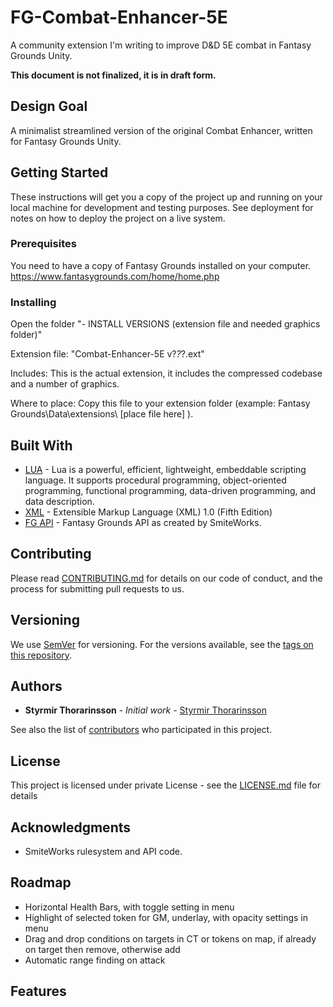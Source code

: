 # FG-Combat-Enhancer-5E

A community extension I'm writing to improve D&D 5E combat in Fantasy Grounds Unity.

**This document is not finalized, it is in draft form.**

## Design Goal
A minimalist streamlined version of the original Combat Enhancer, written for Fantasy Grounds Unity.

## Getting Started

These instructions will get you a copy of the project up and running on your local machine for development and testing purposes. See deployment for notes on how to deploy the project on a live system.

### Prerequisites

You need to have a copy of Fantasy Grounds installed on your computer. 
https://www.fantasygrounds.com/home/home.php


### Installing

    
Open the folder "- INSTALL VERSIONS (extension file and needed graphics folder)"
      
Extension file: "Combat-Enhancer-5E v?_?_?.ext"

Includes: 
    This is the actual extension, it includes the compressed codebase and a number of graphics.

Where to place:
    Copy this file to your extension folder (example: Fantasy Grounds\Data\extensions\ [place file here] ).


## Built With

* [LUA](https://www.lua.org/) - Lua is a powerful, efficient, lightweight, embeddable scripting language. It supports procedural programming, object-oriented programming, functional programming, data-driven programming, and data description. 
* [XML](https://www.w3.org/TR/REC-xml/) - Extensible Markup Language (XML) 1.0 (Fifth Edition)
* [FG API](https://www.fantasygrounds.com/refdoc/) - Fantasy Grounds API as created by SmiteWorks.

## Contributing

Please read [CONTRIBUTING.md](https://gist.github.com/PurpleBooth/b24679402957c63ec426) for details on our code of conduct, and the process for submitting pull requests to us.

## Versioning

We use [SemVer](http://semver.org/) for versioning. For the versions available, see the [tags on this repository](https://github.com/your/project/tags). 

## Authors

* **Styrmir Thorarinsson** - *Initial work* - [Styrmir Thorarinsson](https://github.com/StyrmirThorarins)

See also the list of [contributors](https://github.com/your/project/contributors) who participated in this project.

## License

This project is licensed under private License - see the [LICENSE.md](LICENSE.md) file for details

## Acknowledgments

* SmiteWorks rulesystem and API code.

## Roadmap
- Horizontal Health Bars, with toggle setting in menu 
- Highlight of selected token for GM, underlay, with opacity settings in menu 
- Drag and drop conditions on targets in CT or tokens on map, if already on target then remove, otherwise add
- Automatic range finding on attack

## Features
